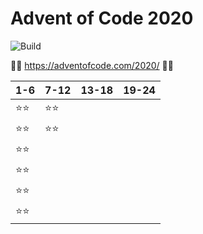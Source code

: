 # Advent of Code 2020
![Build](https://github.com/LesnyRumcajs/advent-of-rust-2020/workflows/Rust/badge.svg)

🦀🎄 https://adventofcode.com/2020/ 🎄🦀

| 1-6 | 7-12 | 13-18 | 19-24 |
|---|---|---|---|
|⭐⭐|⭐⭐|   |   |
|⭐⭐|⭐⭐|   |   |
|⭐⭐|   |   |   |
|⭐⭐|   |   |   |
|⭐⭐|   |   |   |
|⭐⭐|   |   |   |
